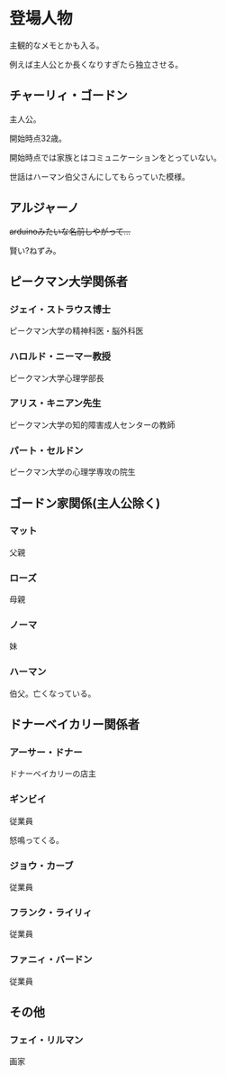# 登場人物

主観的なメモとかも入る。

例えば主人公とか長くなりすぎたら独立させる。

## チャーリィ・ゴードン

主人公。

開始時点32歳。

開始時点では家族とはコミュニケーションをとっていない。

世話はハーマン伯父さんにしてもらっていた模様。

## アルジャーノ

~~arduinoみたいな名前しやがって...~~

賢い?ねずみ。

## ピークマン大学関係者

### ジェイ・ストラウス博士

ピークマン大学の精神科医・脳外科医

### ハロルド・ニーマー教授

ピークマン大学心理学部長

### アリス・キニアン先生

ピークマン大学の知的障害成人センターの教師

### パート・セルドン

ピークマン大学の心理学専攻の院生

## ゴードン家関係(主人公除く)

### マット

父親

### ローズ

母親

### ノーマ

妹

### ハーマン

伯父。亡くなっている。

## ドナーベイカリー関係者

### アーサー・ドナー

ドナーベイカリーの店主

### ギンビイ

従業員

怒鳴ってくる。

### ジョウ・カーブ

従業員

### フランク・ライリィ

従業員

### ファニィ・バードン

従業員

## その他

### フェイ・リルマン

画家

